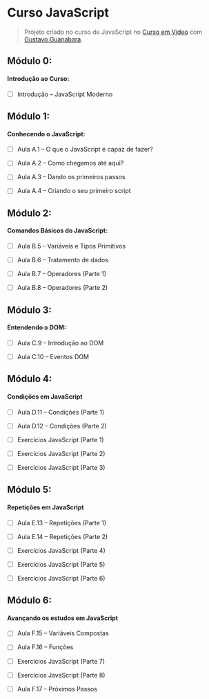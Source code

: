 # Curso JavaScript

>Projeto criado no curso de JavaScript no [Curso em Vídeo](https://www.cursoemvideo.com/) com [Gustavo Guanabara](https://github.com/gustavoguanabara).


## Módulo 0: 

#### Introdução ao Curso:

- [ ] Introdução – JavaScript Moderno


## Módulo 1: 

#### Conhecendo o JavaScript:

- [ ] Aula A.1 – O que o JavaScript é capaz de fazer?

- [ ] Aula A.2 – Como chegamos até aqui?

- [ ] Aula A.3 – Dando os primeiros passos

- [ ] Aula A.4 – Criando o seu primeiro script


## Módulo 2:

#### Comandos Básicos do JavaScript:

- [ ] Aula B.5 – Variáveis e Tipos Primitivos

- [ ] Aula B.6 – Tratamento de dados

- [ ] Aula B.7 – Operadores (Parte 1)

- [ ] Aula B.8 – Operadores (Parte 2)


## Módulo 3:

#### Entendendo o DOM:

- [ ] Aula C.9 – Introdução ao DOM

- [ ] Aula C.10 – Eventos DOM


## Módulo 4:

#### Condições em JavaScript

- [ ] Aula D.11 – Condições (Parte 1)

- [ ] Aula D.12 – Condições (Parte 2)

- [ ] Exercícios JavaScript (Parte 1)

- [ ] Exercícios JavaScript (Parte 2)

- [ ] Exercícios JavaScript (Parte 3)


## Módulo 5:

#### Repetições em JavaScript

- [ ] Aula E.13 – Repetições (Parte 1)

- [ ] Aula E.14 – Repetições (Parte 2)

- [ ] Exercícios JavaScript (Parte 4)

- [ ] Exercícios JavaScript (Parte 5)

- [ ] Exercícios JavaScript (Parte 6)


## Módulo 6:

#### Avançando os estudos em JavaScript

- [ ] Aula F.15 – Variáveis Compostas

- [ ] Aula F.16 – Funções

- [ ] Exercícios JavaScript (Parte 7)

- [ ] Exercícios JavaScript (Parte 8)

- [ ] Aula F.17 – Próximos Passos